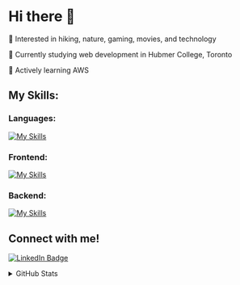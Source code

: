 # Hi there 👋

💭 Interested in hiking, nature, gaming, movies, and technology 

📖 Currently studying web development in Hubmer College, Toronto 

🌱 Actively learning AWS

## My Skills:
### Languages:
[![My Skills](https://skillicons.dev/icons?i=js,ts,cs,php,html,css,sass&theme=dark&perline=7)](https://skillicons.dev)
### Frontend:
[![My Skills](https://skillicons.dev/icons?i=react,redux,tailwind,materialui,webpack,bootstrap,jquery,styledcomponents,github,vercel,figma,wordpress&theme=dark&perline=7)](https://skillicons.dev)
### Backend:
[![My Skills](https://skillicons.dev/icons?i=nodejs,express,mongodb,dotnet,laravel,mysql,firebase,postman,aws,azure,docker&theme=dark&perline=7)](https://skillicons.dev)

## Connect with me!

[![LinkedIn Badge](https://img.shields.io/badge/LINKEDIN-0183BF?style=flat-square&labelColor=0183BF&logo=linkedin&logoColor=white&link=https://www.linkedin.com/in/adam-thomas-6b563012)](https://www.linkedin.com/in/william-p-56733b211/)

<details>
  <summary>GitHub Stats</summary>
  
[![William's GitHub stats](https://github-readme-stats.vercel.app/api/top-langs?username=williamphk&theme=vue&show_icons=true)](https://github.com/williamphk)
</details>
<!--
**williamphk/williamphk** is a ✨ _special_ ✨ repository because its `README.md` (this file) appears on your GitHub profile.

Here are some ideas to get you started:

- 🔭 I’m currently working on ...
- 🌱 I’m currently learning ...
- 👯 I’m looking to collaborate on ...
- 🤔 I’m looking for help with ...
- 💬 Ask me about ...
- 📫 How to reach me: ...
- 😄 Pronouns: ...
- ⚡ Fun fact: ...
-->
